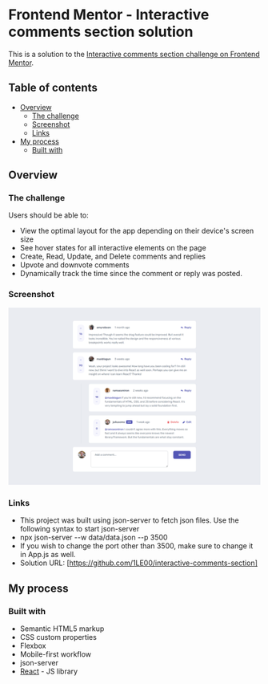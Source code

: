 # Frontend Mentor - Interactive comments section solution

This is a solution to the [Interactive comments section challenge on Frontend Mentor](https://www.frontendmentor.io/challenges/interactive-comments-section-iG1RugEG9). 

## Table of contents

- [Overview](#overview)
  - [The challenge](#the-challenge)
  - [Screenshot](#screenshot)
  - [Links](#links)
- [My process](#my-process)
  - [Built with](#built-with)

## Overview

### The challenge

Users should be able to:

- View the optimal layout for the app depending on their device's screen size
- See hover states for all interactive elements on the page
- Create, Read, Update, and Delete comments and replies
- Upvote and downvote comments
- Dynamically track the time since the comment or reply was posted.

### Screenshot

![](./src/assets/screenshot.png)

### Links
- This project was built using json-server to fetch json files. Use the following syntax to start json-server
- npx json-server --w data/data.json --p 3500
- If you wish to change the port other than 3500, make sure to change it in App.js as well.
- Solution URL: [https://github.com/1LE00/interactive-comments-section]

## My process

### Built with

- Semantic HTML5 markup
- CSS custom properties
- Flexbox
- Mobile-first workflow
- json-server
- [React](https://reactjs.org/) - JS library

